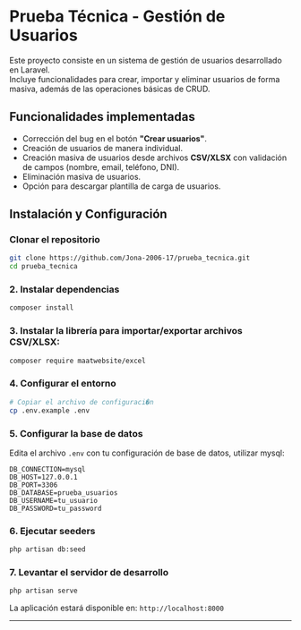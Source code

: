 # Prueba Técnica - Gestión de Usuarios

Este proyecto consiste en un sistema de gestión de usuarios desarrollado en Laravel.  
Incluye funcionalidades para crear, importar y eliminar usuarios de forma masiva, además de las operaciones básicas de CRUD.

##  Funcionalidades implementadas

- Corrección del bug en el botón **"Crear usuarios"**.  
- Creación de usuarios de manera individual.  
- Creación masiva de usuarios desde archivos **CSV/XLSX** con validación de campos (nombre, email, teléfono, DNI).  
- Eliminación masiva de usuarios.    
- Opción para descargar plantilla de carga de usuarios.  


## Instalación y Configuración

### Clonar el repositorio
```bash
git clone https://github.com/Jona-2006-17/prueba_tecnica.git
cd prueba_tecnica
```

### 2. Instalar dependencias
```bash
composer install
```
### 3. Instalar la librería para importar/exportar archivos CSV/XLSX:
```bash
composer require maatwebsite/excel
```


### 4. Configurar el entorno
```bash
# Copiar el archivo de configuraci�n
cp .env.example .env

```

### 5. Configurar la base de datos
Edita el archivo `.env` con tu configuración de base de datos, utilizar mysql:

```env
DB_CONNECTION=mysql
DB_HOST=127.0.0.1
DB_PORT=3306
DB_DATABASE=prueba_usuarios
DB_USERNAME=tu_usuario
DB_PASSWORD=tu_password
```


### 6. Ejecutar seeders
```bash
php artisan db:seed
```

### 7. Levantar el servidor de desarrollo
```bash
php artisan serve
```

La aplicación estará disponible en: `http://localhost:8000`

---

